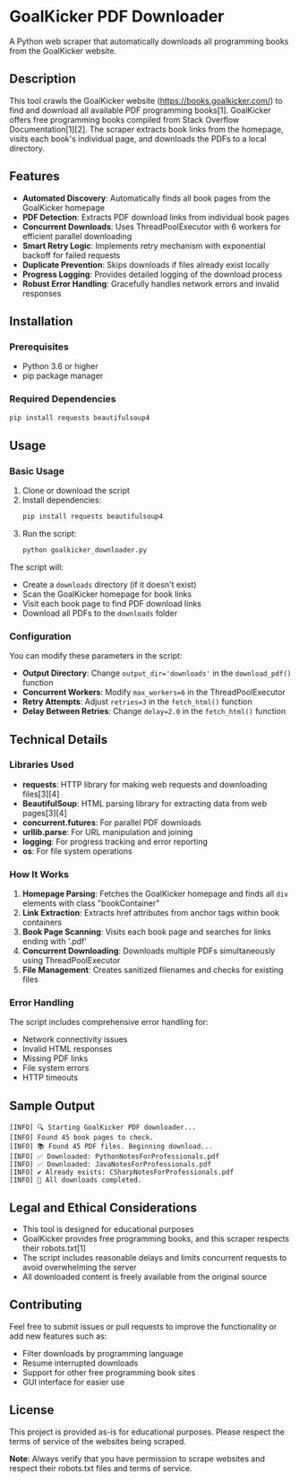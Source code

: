 # GoalKicker PDF Downloader

A Python web scraper that automatically downloads all programming books from the GoalKicker website.

## Description

This tool crawls the GoalKicker website (https://books.goalkicker.com/) to find and download all available PDF programming books[1]. GoalKicker offers free programming books compiled from Stack Overflow Documentation[1][2]. The scraper extracts book links from the homepage, visits each book's individual page, and downloads the PDFs to a local directory.

## Features

- **Automated Discovery**: Automatically finds all book pages from the GoalKicker homepage
- **PDF Detection**: Extracts PDF download links from individual book pages  
- **Concurrent Downloads**: Uses ThreadPoolExecutor with 6 workers for efficient parallel downloading
- **Smart Retry Logic**: Implements retry mechanism with exponential backoff for failed requests
- **Duplicate Prevention**: Skips downloads if files already exist locally
- **Progress Logging**: Provides detailed logging of the download process
- **Robust Error Handling**: Gracefully handles network errors and invalid responses

## Installation

### Prerequisites

- Python 3.6 or higher
- pip package manager

### Required Dependencies

```bash
pip install requests beautifulsoup4
```

## Usage

### Basic Usage

1. Clone or download the script
2. Install dependencies:
   ```bash
   pip install requests beautifulsoup4
   ```
3. Run the script:
   ```bash
   python goalkicker_downloader.py
   ```

The script will:
- Create a `downloads` directory (if it doesn't exist)
- Scan the GoalKicker homepage for book links
- Visit each book page to find PDF download links
- Download all PDFs to the `downloads` folder

### Configuration

You can modify these parameters in the script:

- **Output Directory**: Change `output_dir='downloads'` in the `download_pdf()` function
- **Concurrent Workers**: Modify `max_workers=6` in the ThreadPoolExecutor
- **Retry Attempts**: Adjust `retries=3` in the `fetch_html()` function
- **Delay Between Retries**: Change `delay=2.0` in the `fetch_html()` function

## Technical Details

### Libraries Used

- **requests**: HTTP library for making web requests and downloading files[3][4]
- **BeautifulSoup**: HTML parsing library for extracting data from web pages[3][4]
- **concurrent.futures**: For parallel PDF downloads
- **urllib.parse**: For URL manipulation and joining
- **logging**: For progress tracking and error reporting
- **os**: For file system operations

### How It Works

1. **Homepage Parsing**: Fetches the GoalKicker homepage and finds all `div` elements with class "bookContainer"
2. **Link Extraction**: Extracts href attributes from anchor tags within book containers
3. **Book Page Scanning**: Visits each book page and searches for links ending with '.pdf'
4. **Concurrent Downloading**: Downloads multiple PDFs simultaneously using ThreadPoolExecutor
5. **File Management**: Creates sanitized filenames and checks for existing files

### Error Handling

The script includes comprehensive error handling for:
- Network connectivity issues
- Invalid HTML responses
- Missing PDF links
- File system errors
- HTTP timeouts

## Sample Output

```
[INFO] 🔍 Starting GoalKicker PDF downloader...
[INFO] Found 45 book pages to check.
[INFO] 📚 Found 45 PDF files. Beginning download...
[INFO] ✅ Downloaded: PythonNotesForProfessionals.pdf
[INFO] ✅ Downloaded: JavaNotesForProfessionals.pdf
[INFO] ✔️ Already exists: CSharpNotesForProfessionals.pdf
[INFO] 🎉 All downloads completed.
```

## Legal and Ethical Considerations

- This tool is designed for educational purposes
- GoalKicker provides free programming books, and this scraper respects their robots.txt[1]
- The script includes reasonable delays and limits concurrent requests to avoid overwhelming the server
- All downloaded content is freely available from the original source

## Contributing

Feel free to submit issues or pull requests to improve the functionality or add new features such as:
- Filter downloads by programming language
- Resume interrupted downloads  
- Support for other free programming book sites
- GUI interface for easier use

## License

This project is provided as-is for educational purposes. Please respect the terms of service of the websites being scraped.

**Note**: Always verify that you have permission to scrape websites and respect their robots.txt files and terms of service. 
